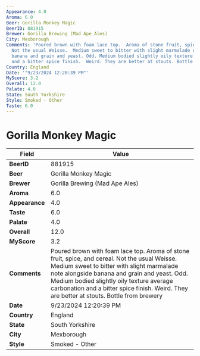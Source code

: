 ```yaml
---
Appearance: 4.0
Aroma: 6.0
Beer: Gorilla Monkey Magic
BeerID: 881915
Brewer: Gorilla Brewing (Mad Ape Ales)
City: Mexborough
Comments: 'Poured brown with foam lace top.  Aroma of stone fruit, spice, and cereal.
  Not the usual Weisse.  Medium sweet to bitter with slight marmalade note alongside
  banana and grain and yeast. Odd. Medium bodied slightly oily texture average carbonation
  and a bitter spice finish.  Weird. They are better at stouts. Bottle from brewery '
Country: England
Date: '"9/23/2024 12:20:39 PM"'
MyScore: 3.2
Overall: 12.0
Palate: 4.0
State: South Yorkshire
Style: Smoked - Other
Taste: 6.0
---
```


# Gorilla Monkey Magic

| Field         | Value |
|---------------|-------|
| **BeerID** | 881915 |
| **Beer** | Gorilla Monkey Magic |
| **Brewer** | Gorilla Brewing (Mad Ape Ales) |
| **Aroma** | 6.0 |
| **Appearance** | 4.0 |
| **Taste** | 6.0 |
| **Palate** | 4.0 |
| **Overall** | 12.0 |
| **MyScore** | 3.2 |
| **Comments** | Poured brown with foam lace top.  Aroma of stone fruit, spice, and cereal. Not the usual Weisse.  Medium sweet to bitter with slight marmalade note alongside banana and grain and yeast. Odd. Medium bodied slightly oily texture average carbonation and a bitter spice finish.  Weird. They are better at stouts. Bottle from brewery  |
| **Date** | 9/23/2024 12:20:39 PM |
| **Country** | England |
| **State** | South Yorkshire |
| **City** | Mexborough |
| **Style** | Smoked - Other |
